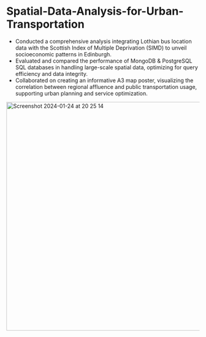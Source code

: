 # Spatial-Data-Analysis-for-Urban-Transportation

* Conducted a comprehensive analysis integrating Lothian bus location data with the Scottish Index of Multiple Deprivation (SIMD) to unveil socioeconomic patterns in Edinburgh.
* Evaluated and compared the performance of MongoDB & PostgreSQL SQL databases in handling large-scale spatial data, optimizing for query efficiency and data integrity.
* Collaborated on creating an informative A3 map poster, visualizing the correlation between regional affluence and public transportation usage, supporting urban planning and service optimization.

<img width="597" alt="Screenshot 2024-01-24 at 20 25 14" src="https://github.com/rayaneB0t/Spatial-Data-Analysis-for-Urban-Transportation/assets/83134555/44c50507-7fbd-42db-838d-0d4bd4ac0c76">
